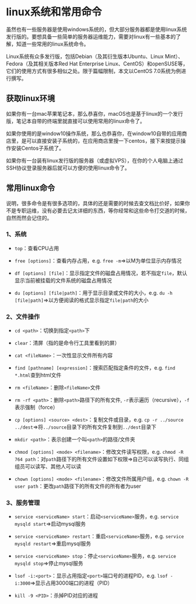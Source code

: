 # linux系统和常用命令

虽然也有一些服务器是使用windows系统的，但大部分服务器都是使用linux系统发行版的。要想具备一些简单的服务器运维能力，需要对linux有一些基本的了解，知道一些常用的linux系统命令。

Linux系统有众多发行版，包括Debian（及其衍生版本Ubuntu、Linux Mint）、Fedora（及其相关版本Red Hat Enterprise Linux、CentOS）和openSUSE等，它们的使用方式有很多相似之处。限于篇幅限制，本文以CentOS 7.0系统为例进行撰写。


## 获取linux环境

如果你有一台mac苹果笔记本，那么恭喜你，macOS也是基于linux的一个发行版，笔记本自带的终端里就直接可以使用常用的linux命令了。

如果你使用的是window10操作系统，那么也恭喜你，在window10自带的应用商店里，是可以直接安装子系统的，在应用商店里搜一下centos，接下来按提示操作安装Centos子系统了。

如果你有一台装有linux发行版的服务器（或虚拟VPS），在你的个人电脑上通过SSH协议登录服务器后就可以方便的使用linux命令了。


## 常用linux命令

说明，很多命令是有很多选项的，具体的还是需要的时候去查文档比价好，如果你不是专职运维，没有必要去记太详细的东西，等你经常和这些命令打交道的时候，自然而然会记住的。


### 1、系统

- `top`：查看CPU占用

- `free [options]`：查看内存占用，e.g. `free -m`=>以M为单位显示内存情况

- `df [options] [file]`：显示指定文件的磁盘占用情况，若不指定`file`，默认显示当前被挂载的文件系统的磁盘占用情况

- `du [options] [file|path]`：用于显示目录或文件的大小，e.g. `du -h [file|path]`=>以方便阅读的格式显示指定`file|path`的大小

### 2、文件操作

- `cd <path>`：切换到指定`<path>`下

- `clear`：清屏（指的是命令行工具里看到的屏）

- `cat <fileName>`：一次性显示文件所有内容

- `find [pathname] [expression]`：搜索匹配指定条件的文件，e.g. `find *.html`查到html文件

- `rm <fileName>`：删除`<fileName>`文件

- `rm -rf <path>`：删除`<path>`路径下的所有文件, `-r`表示遍历（recursive），`-f`表示强制（force）

- `cp [options] <source> <dest>`：复制文件或目录，e.g. `cp -r ../source ../dest`=>将`../source`目录下的所有文件复制到`../dest`目录下

- `mkdir <path>`：表示创建一个叫`<path>`的路径/文件夹

- `chmod [options] <mode> <filename>`：修改文件读写权限，e.g. `chmod -R 764 path`：对`path`路径下的所有文件设置如下权限=>自己可以读写执行、同组组员可以读写、其他人可以读

- `chown [options] <mode> <filename>`：修改文件所属用户组，e.g. `chown -R user path`：更改`path`路径下的所有文件的所有者为user


### 3、服务管理

- `service <serviceName> start`：启动`<serviceName>`服务，e.g. `service mysqld start`=>启动mysql服务

- `service <serviceName> restart`：重启`<serviceName>`服务，e.g. `service mysqld restart`=>重启mysql服务

- `service <serviceName> stop`：停止`<serviceName>`服务，e.g. `service mysqld stop`=>停止mysql服务

- `lsof -i:<port>`：显示占用指定`<port>`端口号的进程PID，e.g. `lsof -i:3000`=>显示占用3000端口的进程（PID）

- `kill -9 <PID>`：杀掉PID对应的进程
